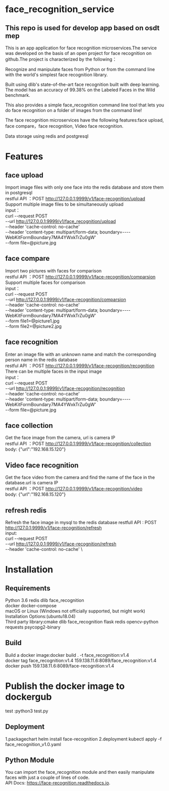 face_recognition_service
===
This repo is used for develop app based on osdt mep
-----
This is an app application for face recognition microservices.The service was developed
on the basis of an open project for face recognition on github.The project is characterized
by the following：

Recognize and manipulate faces from Python or from the command line with the world's simplest face recognition library.

Built using dlib's state-of-the-art face recognition built with deep learning. The model has an accuracy of 99.38% on
the Labeled Faces in the Wild benchmark.

This also provides a simple face_recognition command line tool that lets you do face recognition on a folder of images
from the command line!

The face recognition microservices have the following features:face upload, face compare，face recognition, Video face recognition.

Data storage using redis and postgresql  

Features
===
face upload
------
Import image files with only one face into the redis database and store them in postgresql<br>
restful API ：POST http://127.0.0.1:9999/v1/face-recognition/upload<br>
Support multiple image files to be simultaneously upload<br>
input：<br>
curl --request POST \
  --url http://127.0.0.1:9999/v1/face_recognition/upload \
  --header 'cache-control: no-cache' \
  --header 'content-type: multipart/form-data; boundary=----WebKitFormBoundary7MA4YWxkTrZu0gW' \
  --form file=@picture.jpg<br>
  
face compare
-------
Import two pictures with faces for comparison <br>
restful API ：POST http://127.0.0.1:9999/v1/face-recognition/comparsion<br>
Support multiple faces for comparison<br>
input：<br>
curl --request POST \
  --url http://127.0.0.1:9999/v1/face-recognition/comparsion \
  --header 'cache-control: no-cache' \
  --header 'content-type: multipart/form-data; boundary=----WebKitFormBoundary7MA4YWxkTrZu0gW' \
  --form file1=@picture1.jpg \
  --form file2=@picture2.jpg<br>

face recognition
------
Enter an image file with an unknown name and match the corresponding person name in the redis database<br>
restful API ：POST http://127.0.0.1:9999/v1/face-recognition/recognition<br>
There can be multiple faces in the input image<br>
input：<br>
curl --request POST \
  --url http://127.0.0.1:9999/v1/face-recognition/recognition \
  --header 'cache-control: no-cache' \
  --header 'content-type: multipart/form-data; boundary=----WebKitFormBoundary7MA4YWxkTrZu0gW' \
  --form file=@picture.jpg<br>

face collection
--------
Get the face image from the camera, url is camera IP<br>
restful API ：POST http://127.0.0.1:9999/v1/face-recognition/collection<br>
body: {"url":"192.168.15.120"}<br>

Video face recognition
--------
Get the face video from the camera and find the name of the face in the database.url is camera IP<br>
restful API ：POST http://127.0.0.1:9999/v1/face-recognition/video<br>
body: {"url":"192.168.15.120"}<br>

refresh redis
------
Refresh the face image in mysql to the redis database
restfull API : POST http://127.0.1:9999/v1/face-recognition/refresh<br>
input:<br>
curl --request POST \
  --url http://127.0.0.1:9999/v1/face-recognition/refresh \
  --header 'cache-control: no-cache' \

Installation
===
Requirements
-----
Python 3.6  redis dlib face_recognition<br>
docker docker-compose<br>
macOS or Linux (Windows not officially supported, but might work)<br>
Installation Options:(ubuntu18.04)<br>
Third party library:cmake dlib face_recognition flask redis opencv-python requests psycopg2-binary

Build
-----
Build a docker image:docker build . -t face_recognition:v1.4<br>
docker tag face_recognition:v1.4 159.138.11.6:8089/face_recognition:v1.4<br>
docker push 159.138.11.6:8089/face-recognition:v1.4<br>
# Publish the docker image to dockergub<br>
test :python3 test.py

Deployment
------
1.packagechart
helm install face-recognition 
2.deployment
kubectl apply -f face_recognition_v1.0.yaml

Python Module
----
You can import the face_recognition module and then easily manipulate faces with just a couple of lines of code.<br>
API Docs: https://face-recognition.readthedocs.io.


